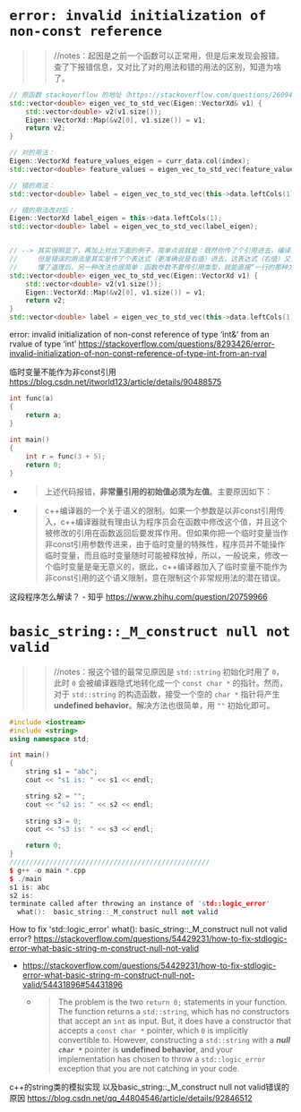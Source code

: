 
# `error: invalid initialization of non-const reference`
>> //notes：起因是之前一个函数可以正常用，但是后来发现会报错。查了下报错信息，又对比了对的用法和错的用法的区别，知道为啥了。
```cpp
// 原函数 stackoverflow 的地址（https://stackoverflow.com/questions/26094379/typecasting-eigenvectorxd-to-stdvector）
std::vector<double> eigen_vec_to_std_vec(Eigen::VectorXd& v1) {
    std::vector<double> v2(v1.size());
    Eigen::VectorXd::Map(&v2[0], v1.size()) = v1;
    return v2;
}

// 对的用法：
Eigen::VectorXd feature_values_eigen = curr_data.col(index);
std::vector<double> feature_values = eigen_vec_to_std_vec(feature_values_eigen);

// 错的用法：
std::vector<double> label = eigen_vec_to_std_vec(this->data.leftCols(1));

// 错的用法改对后：
Eigen::VectorXd label_eigen = this->data.leftCols(1);
std::vector<double> label = eigen_vec_to_std_vec(label_eigen);


// --> 其实很明显了，再加上对比下面的例子，简单点说就是：既然你传了个引用进去，编译器就认为“你就是要改你传进去的参数”（编译器你很闲嘛？？？）
//     但是错误的用法里其实是传了个表达式（更准确说是右值）进去，这表达式（右值）又是不能修改的，于是编译器就报错了。
//     懂了道理后，另一种改法也很简单：函数参数不要传引用类型，就能直接“一行的那种方式”用了。比如下面的就可以编过了。
std::vector<double> eigen_vec_to_std_vec(Eigen::VectorXd v1) {
    std::vector<double> v2(v1.size());
    Eigen::VectorXd::Map(&v2[0], v1.size()) = v1;
    return v2;
}
std::vector<double> label = eigen_vec_to_std_vec(this->data.leftCols(1));
```

error: invalid initialization of non-const reference of type ‘int&’ from an rvalue of type ‘int’ https://stackoverflow.com/questions/8293426/error-invalid-initialization-of-non-const-reference-of-type-int-from-an-rval

临时变量不能作为非const引用 https://blog.csdn.net/itworld123/article/details/90488575
```cpp
int func(a)
{
    return a;
}
 
int main()
{
    int r = func(3 + 5);
    return 0;
}
```
- > 上述代码报错，**非常量引用的初始值必须为左值**。主要原因如下：
- > c++编译器的一个关于语义的限制。如果一个参数是以非const引用传入，c++编译器就有理由认为程序员会在函数中修改这个值，并且这个被修改的引用在函数返回后要发挥作用。但如果你把一个临时变量当作非const引用参数传进来，由于临时变量的特殊性，程序员并不能操作临时变量，而且临时变量随时可能被释放掉，所以，一般说来，修改一个临时变量是毫无意义的，据此，c++编译器加入了临时变量不能作为非const引用的这个语义限制，意在限制这个非常规用法的潜在错误。

这段程序怎么解读？ - 知乎 https://www.zhihu.com/question/20759966

# `basic_string::_M_construct null not valid`
>> //notes：报这个错的最常见原因是 `std::string` 初始化时用了 `0`，此时 `0` 会被编译器隐式地转化成一个 `const char *` 的指针。然而，对于 `std::string` 的构造函数，接受一个空的 `char *` 指针将产生**undefined behavior**。解决方法也很简单，用 `""` 初始化即可。

```cpp
#include <iostream>
#include <string>
using namespace std;

int main()
{
    string s1 = "abc";
    cout << "s1 is: " << s1 << endl;

    string s2 = "";
    cout << "s2 is: " << s2 << endl;
    
    string s3 = 0;
    cout << "s3 is: " << s3 << endl;

    return 0;
}
//////////////////////////////////////////////////
$ g++ -o main *.cpp
$ ./main
s1 is: abc
s2 is: 
terminate called after throwing an instance of 'std::logic_error'
  what():  basic_string::_M_construct null not valid
```

How to fix 'std::logic_error' what(): basic_string::_M_construct null not valid error? https://stackoverflow.com/questions/54429231/how-to-fix-stdlogic-error-what-basic-string-m-construct-null-not-valid
- https://stackoverflow.com/questions/54429231/how-to-fix-stdlogic-error-what-basic-string-m-construct-null-not-valid/54431896#54431896
  * > The problem is the two `return 0;` statements in your function. The function returns a `std::string`, which has no constructors that accept an `int` as input. But, it does have a constructor that accepts a `const char *` pointer, which `0` is implicitly convertible to. However, constructing a `std::string` with a ***null `char *`*** pointer is **undefined behavior**, and your implementation has chosen to throw a `std::logic_error` exception that you are not catching in your code.

c++的string类的模拟实现 以及basic_string::_M_construct null not valid错误的原因 https://blog.csdn.net/qq_44804546/article/details/92846512
